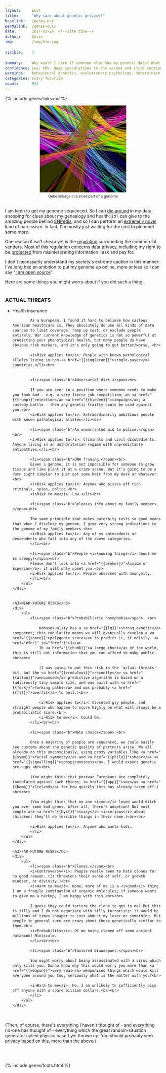 ```yaml
---
layout:     post
title:      "Why care about genetic privacy?"
baselink:   /genes-out
permalink:  /genes-out/
date:       2017-03-28  <!--site.time-->
author:     Gavin   
img:		/img/bio.jpg

visible:    1

summary:    Why would I care if someone else has my genetic data? What is the harm of your genome being in the wild?
confidence:	Low; 60%. Huge speculations in the second and third sections.
warnings:   behavioural genetics, evolutionary psychology, determinism
categories: scary futurism
count: 		924
---
```

{%	include genes/links.md	%} 

<div align="center"><img src="/img/bio.jpg" /><br>
<small>Gene linkage in a small part of a genome</small></div><br>


I am keen to get my genome sequenced. So I can [dig around][open] in my data, snooping for clues about my genealogy and health; so I can give to the amazing people behind [SNPedia][snp]; and so I can perform an [extremely novel][diy] kind of narcissism. In fact, I'm mostly just waiting for the cost to plummet some more.

One reason it isn't cheap yet is the [regulation][regs] surrounding the commercial vendors. Most of this regulation concerns data privacy, including my right to be [protected][alex] from misinterpreting information I ask and pay for. 

I don't necessarily understand my society's extreme caution in this manner: I've long had an ambition to put my genome up online, more or less so I can say "[I am open source][ftp]". 

Here are some things you might worry about if you did such a thing.<br><br>


<div class="accordion">
	<h3>ACTUAL THREATS</h3>
	<div>
		<ul>
			<li><span class="b">Health insurance</span> <br>

			As a European, I found it hard to believe how callous American healthcare is. They absolutely do use all kinds of data sources to limit coverage, ramp up cost, or exclude people entirely. Our current knowledge of genetics is not so powerful at predicting your phenotypical health, but many people do have obvious risk markers, and it's only going to get better/worse. <br>

			<i>Risk applies to</i>: People with known pathological alleles living in non-<a href="{{singleton}}">single-payer</a> countries.</li><br>


			<li><span class="b">Adversarial dirt.</span><br> 

			If you are ever in a position where someone needs to make you look bad - e.g. a very fierce job competition; an <a href="{{trump}}">election</a> <a href="{{hidden}}">campaign</a>; a custody battle - then any genetic frailty could be used against you.<br>
			<i>Risk applies to</i>: Extraordinarily ambitious people with known pathological alleles</li><br>

			<li><span class="b">An unwarranted aid to police.</span><br>
			<i>Risk applies to</i>: Criminals and civil disobedients. Anyone living in an authoritarian regime with unpredictable antipathies.</li><br>

			<li><span class="b">DNA framing.</span><br>
			Given a genome, it is not impossible for someone to grow tissue and like plant it at a crime scene. But it's going to be a damn sight simpler to just get some hair from my desk or whatever.<br>
			<i>Risk applies to</i>: Anyone who pisses off rich criminals, spies, police.<br>
			<i>Risk to me</i>: Low.</li><br>

			<li><span class="b">Releases info about my family members.</span><br>

			The same principle that makes paternity tests so good means that when I disclose my genome, I give very strong indications to the genome of my family members.<br>
			<i>Risk applies to</i>: Any of my antecedents or descendents who fall into any of the above categories.
			</li><br>
			
			<li><span class="b">People <i>knowing things</i> about me is creepy!</span><br>
			Please don't look into <a href="{{broker}}">Acxiom or Experian</a>; it will only upset you.<br>
			<i>Risk applies to</i>: People obsessed with anonymity.
			</li><br>
		</ul>
	</div>


	<h3>NEAR-FUTURE RISKS</h3>
	<div>
		<ul>
			<li><span class="b">Probabilistic homophobia</span>. <br> 
			
				Homosexuality has a <a href="{{lg}}">strong genetic</a> component; this regularity means we will eventually develop a <a href="{{score}}">polygenic score</a> to predict it, if noisily. <a href="#fn:1" id="fnref:1">1</a>
				In <a href="{{chunk}}">a large chunk</a> of the world, this is still not information that you can afford to make public. <br><br>

				(I was going to put this risk in the 'actual threats' bit, but the <a href="{{credulous}}">recently</a> <a href="{{atlan}}">announced</a> predictive algorithm is based on a ludicrously tiny sample size, and was built with <a href="{{fork}}">forking paths</a> and was probably <a href="{{fit}}">overfit</a> to hell.)<br>

				<i>Risk applies to</i>: Closeted gay people, and straight people who happen to score highly on what will always be a probabilistic score.<br>
				<i>Risk to me</i>: Could be.
			</li><br><br>

			<li><span class="b">Mate choice</span> <br>

			Once a majority of people are sequenced, we could easily see customs about the genetic quality of partners arise. We all already do this unconsciously, using proxy variables like <a href="{{symm}}">facial symmetry</a> and <a href="{{philo}}">sheer</a> <a href="{{signalling}}">conspicuousness</a>. I would expect genetic pre-nups <br><br>

			(You might think that postwar Europeans are completely inoculated against such things; <a href="{{app}}">see</a> <a href="{{bomp}}">Iceland</a> for how quickly this has already taken off.)<br><br>

			(You might think that no one <i>you</i> loved would ditch you over some bad genes. After all, there's adoption! But most people are <a href="{{hyst}}">scary</a> <i>serious</i> about children: they'll do terrible things in their name.)<br><br>

			<i>Risk applies to</i>: Anyone who wants kids. 
			</li>
		</ul>
	</div>

	<h3>FAR-FUTURE RISKS</h3>
	<div>
		<ul>
			<li><span class="b">Clones.</span><br>
			<i>Controversy</i>: People really seem to hate clones for no good reason. (It threatens their sense of self, or growth mindset, or divinity.)<br>
			<i>Harm to me</i>: None; more of me is a <i>good</i> thing. I am a fragile combination of organic molecules; if someone wants to give me a backup, I am happy with this.<br><br> 

			I guess they could torture the clone to get to me? But this is silly and I do not negotiate with silly terrorists: it would be millions of times cheaper to just abduct my lover or something. But people in general sure are crazy about those genetically similar to them.<br> 
			<i>Probability</i>: Of me being cloned off some ancient databank? Miniscule.
			</li><br><br>

			<li><span class="b">Tailored bioweapons.</span><br>

			You might worry about being assassinated with a virus which only kills you. Dunno know why this would worry you more than <a href="{{weapon}}">very real</a> weaponised things which would kill everyone around you too, seriously what is the matter with you?<br>

			<i>Harm to me</i>: No. I am unlikely to sufficiently piss off anyone with a spare billion dollars.<br><br> 
			</li>
		</ul>
	</div>
</div>

<br><br>
(Then, of course, there's everything I haven't thought of - and everything no-one has thought of - everything which the great random-situation generator called physics hasn't yet thrown up. You should probably seek privacy based on this, more than the above.)

<br><br>

[ftp]:		ftp://ftp.ncbi.nih.gov/genomes/H_sapiens
[snp]: 		http://www.snpedia.com/index.php/SNPedia:FAQ
[diy]:		https://en.wikipedia.org/wiki/Do-it-yourself_biology
[open]:			https://www.open-bio.org/wiki/Main_Page
[regs]:			https://en.wikipedia.org/wiki/23andMe#FDA
[alex]:		http://slatestarcodex.com/2013/11/26/a-letter-i-will-probably-send-to-the-fda/
[weapon]:	https://en.wikipedia.org/wiki/List_of_U.S._biological_weapons_topics#Weaponized_biological_agents


{%  include genes/foots.html %}